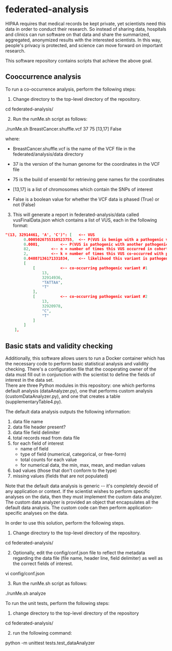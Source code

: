 # federated-analysis

HIPAA requires that medical records be kept private, yet scientists need this data in order to conduct their research.  So instead of sharing data, hospitals and clinics can run software on that data and share the summarized, aggregated, anonymized results with the interested scientists.  In this way, people's privacy is protected, and science can move forward on important research.

This software repository contains scripts that achieve the above goal.  

## Cooccurrence analysis

To run a co-occurrence analysis, perform the following steps:
1. Change directory to the top-level directory of the repository.

cd federated-analysis/

2. Run the runMe.sh script as follows:

./runMe.sh BreastCancer.shuffle.vcf 37 75 [13,17] False

where:
* BreastCancer.shuffle.vcf is the name of the VCF file in the federated/analysis/data directory

* 37 is the version of the human genome for the coordinates in the VCF file

* 75 is the build of ensembl for retrieving gene names for the coordinates

* [13,17] is a list of chromosomes which contain the SNPs of interest

* False is a boolean value for whether the VCF data is phased (True) or not (False)

3. This will generate a report in federated-analysis/data called vusFinalData.json which contains a list of VUS, each in the following format:

```json
"(13, 32914461, 'A', 'C')": [ 	<-- VUS
        0.0005026755310523755,  <-- P(VUS is benign with a pathogenic variant in trans) 
        0.0001,			<-- P(VUS is pathogenic with another pathogenic variant in trans)
        82,			<-- n = number of times this VUS occurred in cohort
        2,			<-- k = number of times this VUS co-occurred with pathogenic variants
        0.04087136171331834,	<-- likelihood this variant is pathogenic = (p2^k)*(1-p2)^(n-k) / (p1^k)*(1-p1)^(n-k)
        [
            [			<-- co-occurring pathogenic variant #1
                13,
                32914936,
                "TATTAA",
                "T"
            ],
            [			<-- co-occurring pathogenic variant #2
                13,
                32920978,
                "C",
                "T"
            ]
        ]
    ],
```


## Basic stats and validity checking

Additionally, this software allows users to run a Docker container which has the necessary code to perform basic statistical analysis and validity checking.  There's a configuration file that the cooperating owner of the data must fill out in conjunction with the scientist to define the fields of interest in the data set.  
There are three Python modules in this repository: one which performs default analysis (dataAnalyzer.py), one that performs custom analysis (customDataAnalyzer.py), and one that creates a table (supplementaryTable4.py).  

The default data analysis outputs the following information:
1. data file name 
2. data file header present?
3. data file field delimiter
4. total records read from data file
5. for each field of interest
    - name of field
    - type of field (numerical, categorical, or free-form)
    - total counts for each value
    - for numerical data, the min, max, mean, and median values
6. bad values (those that don't conform to the type)
7. missing values (fields that are not populated)

Note that the default data analysis is generic -- it's completely devoid of any application or context.  If the scientist wishes to perform specific analyses on the data, then they must implement the custom data analyzer.  The custom data analyzer is provided an object that encapsulates all the default data analysis.  The custom code can then perform application-specific analyses on the data. 


In order to use this solution, perform the following steps.

1. Change directory to the top-level directory of the repository.

cd federated-analysis/

2. Optionally, edit the config/conf.json file to reflect the metadata regarding the data file (file name, header line, field delimiter) as well as the correct fields of interest.

vi config/conf.json

3. Run the runMe.sh script as follows:

./runMe.sh analyze


To run the unit tests, perform the following steps:

1. change directory to the top-level directory of the repository

cd federated-analysis/

2. run the following command:

python -m unittest tests.test_dataAnalyzer
